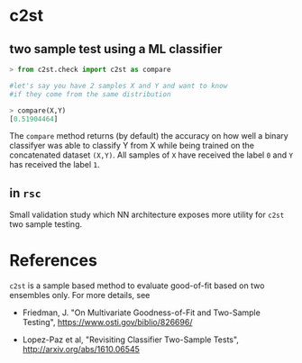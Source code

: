 # c2st

## two sample test using a ML classifier

``` python
> from c2st.check import c2st as compare

#let's say you have 2 samples X and Y and want to know 
#if they come from the same distribution

> compare(X,Y)
[0.51904464]
```

The `compare` method returns (by default) the accuracy on how well a binary classifyer was able to classify Y from X while being trained on the concatenated dataset `(X,Y)`. All samples of `X` have received the label `0` and `Y` has received the label `1`.

## in `rsc`

Small validation study which NN architecture exposes more utility for `c2st` two sample testing.

# References

`c2st` is a sample based method to evaluate good-of-fit based on two ensembles only. For more details, see 

- Friedman, J. "On Multivariate Goodness-of-Fit and Two-Sample Testing", https://www.osti.gov/biblio/826696/

- Lopez-Paz et al, "Revisiting Classifier Two-Sample Tests", http://arxiv.org/abs/1610.06545
